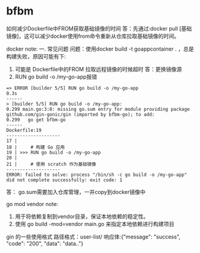 # bfbm

如何减少Dockerfile中FROM获取基础镜像的时间
答：先通过:docker pull [基础镜像]，这可以减少docker使用from命令重新从仓库拉取基础镜像的时间。

docker note:
一. 常见问题
问题：使用docker build -t goappcontainer .   ，总是构建失败，原因可能有下:
1. 可能是 Dockerfile中的FROM 拉取远程镜像的时候超时 
答：更换镜像源
2.  RUN go build -o /my-go-app报错 
```
=> ERROR [builder 5/5] RUN go build -o /my-go-app                                                                                                      0.3s
------
> [builder 5/5] RUN go build -o /my-go-app:
0.299 main.go:3:8: missing go.sum entry for module providing package github.com/gin-gonic/gin (imported by bfbm-go); to add:
0.299   go get bfbm-go
------
Dockerfile:19
--------------------
17 |
18 |     # 构建 Go 应用
19 | >>> RUN go build -o /my-go-app
20 |
21 |     # 使用 scratch 作为基础镜像
--------------------
ERROR: failed to solve: process "/bin/sh -c go build -o /my-go-app" did not complete successfully: exit code: 1
```
答： go.sum需要加入仓库管理，一并copy到docker镜像中


go mod vendor note:
1. 用于将依赖复制到vendor目录，保证本地依赖的稳定性。
2. 使用 go build -mod=vendor main.go 来指定本地依赖进行构建项目


gin 的一些使用格式
路径格式：user-list/
响应体:{"message": "success", "code": "200", "data": "data.."}